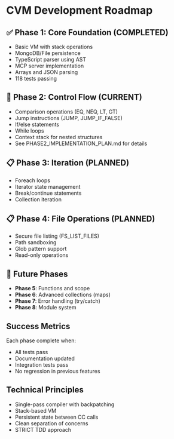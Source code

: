 # CVM Development Roadmap

## ✅ Phase 1: Core Foundation (COMPLETED)
- Basic VM with stack operations
- MongoDB/File persistence
- TypeScript parser using AST
- MCP server implementation
- Arrays and JSON parsing
- 118 tests passing

## 🚧 Phase 2: Control Flow (CURRENT)
- Comparison operations (EQ, NEQ, LT, GT)
- Jump instructions (JUMP, JUMP_IF_FALSE)
- If/else statements
- While loops
- Context stack for nested structures
- See PHASE2_IMPLEMENTATION_PLAN.md for details

## 📋 Phase 3: Iteration (PLANNED)
- Foreach loops
- Iterator state management
- Break/continue statements
- Collection iteration

## 📋 Phase 4: File Operations (PLANNED)
- Secure file listing (FS_LIST_FILES)
- Path sandboxing
- Glob pattern support
- Read-only operations

## 🔮 Future Phases
- **Phase 5**: Functions and scope
- **Phase 6**: Advanced collections (maps)
- **Phase 7**: Error handling (try/catch)
- **Phase 8**: Module system

## Success Metrics
Each phase complete when:
- All tests pass
- Documentation updated
- Integration tests pass
- No regression in previous features

## Technical Principles
- Single-pass compiler with backpatching
- Stack-based VM
- Persistent state between CC calls
- Clean separation of concerns
- STRICT TDD approach
